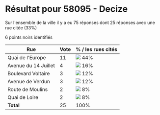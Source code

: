 # Résultat pour 58095 - Decize

Sur l'ensemble de la ville il y a eu 75 réponses dont 25 réponses avec une rue citée (33%)

6 points noirs identifiés

| Rue | Vote | % / les rues cités|
|-----|------|-------------------|
| Quai de l'Europe | 11 | <img src="../../img/bar_44.gif" />&nbsp;44%|
| Avenue du 14 Juillet | 4 | <img src="../../img/bar_16.gif" />&nbsp;16%|
| Boulevard Voltaire | 3 | <img src="../../img/bar_12.gif" />&nbsp;12%|
| Avenue de Verdun | 3 | <img src="../../img/bar_12.gif" />&nbsp;12%|
| Route de Moulins | 2 | <img src="../../img/bar_8.gif" />&nbsp;8%|
| Quai de Loire | 2 | <img src="../../img/bar_8.gif" />&nbsp;8%|
| **Total** | 25 | 100%|
